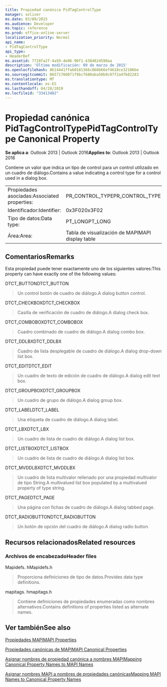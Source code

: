 ```yaml
---
title: Propiedad canónica PidTagControlType
manager: soliver
ms.date: 03/09/2015
ms.audience: Developer
ms.topic: reference
ms.prod: office-online-server
localization_priority: Normal
api_name:
- PidTagControlType
api_type:
- HeaderDef
ms.assetid: 7728fa2f-4a59-4e86-90f1-4384824598aa
description: 'Última modificación: 09 de marzo de 2015'
ms.openlocfilehash: 8614441ffa60181366c860b66ef4618ce32106be
ms.sourcegitcommit: 8657170d071f9bcf680aba50b9c07f2a4fb82283
ms.translationtype: MT
ms.contentlocale: es-ES
ms.lasthandoff: 04/28/2019
ms.locfileid: "33413482"
---
```

# <a name="pidtagcontroltype-canonical-property"></a><span data-ttu-id="e5619-103">Propiedad canónica PidTagControlType</span><span class="sxs-lookup"><span data-stu-id="e5619-103">PidTagControlType Canonical Property</span></span>

  
  
<span data-ttu-id="e5619-104">**Se aplica a**: Outlook 2013 | Outlook 2016</span><span class="sxs-lookup"><span data-stu-id="e5619-104">**Applies to**: Outlook 2013 | Outlook 2016</span></span> 
  
<span data-ttu-id="e5619-105">Contiene un valor que indica un tipo de control para un control utilizado en un cuadro de diálogo.</span><span class="sxs-lookup"><span data-stu-id="e5619-105">Contains a value indicating a control type for a control used in a dialog box.</span></span> 
  
|||
|:-----|:-----|
|<span data-ttu-id="e5619-106">Propiedades asociadas:</span><span class="sxs-lookup"><span data-stu-id="e5619-106">Associated properties:</span></span>  <br/> |<span data-ttu-id="e5619-107">PR_CONTROL_TYPE</span><span class="sxs-lookup"><span data-stu-id="e5619-107">PR_CONTROL_TYPE</span></span>  <br/> |
|<span data-ttu-id="e5619-108">Identificador:</span><span class="sxs-lookup"><span data-stu-id="e5619-108">Identifier:</span></span>  <br/> |<span data-ttu-id="e5619-109">0x3F02</span><span class="sxs-lookup"><span data-stu-id="e5619-109">0x3F02</span></span>  <br/> |
|<span data-ttu-id="e5619-110">Tipo de datos:</span><span class="sxs-lookup"><span data-stu-id="e5619-110">Data type:</span></span>  <br/> |<span data-ttu-id="e5619-111">PT_LONG</span><span class="sxs-lookup"><span data-stu-id="e5619-111">PT_LONG</span></span>  <br/> |
|<span data-ttu-id="e5619-112">Área:</span><span class="sxs-lookup"><span data-stu-id="e5619-112">Area:</span></span>  <br/> |<span data-ttu-id="e5619-113">Tabla de visualización de MAPI</span><span class="sxs-lookup"><span data-stu-id="e5619-113">MAPI display table</span></span>  <br/> |
   
## <a name="remarks"></a><span data-ttu-id="e5619-114">Comentarios</span><span class="sxs-lookup"><span data-stu-id="e5619-114">Remarks</span></span>

<span data-ttu-id="e5619-115">Esta propiedad puede tener exactamente uno de los siguientes valores:</span><span class="sxs-lookup"><span data-stu-id="e5619-115">This property can have exactly one of the following values:</span></span>
  
<span data-ttu-id="e5619-116">DTCT_BUTTON</span><span class="sxs-lookup"><span data-stu-id="e5619-116">DTCT_BUTTON</span></span> 
  
> <span data-ttu-id="e5619-117">Un control botón de cuadro de diálogo.</span><span class="sxs-lookup"><span data-stu-id="e5619-117">A dialog button control.</span></span>
    
<span data-ttu-id="e5619-118">DTCT_CHECKBOX</span><span class="sxs-lookup"><span data-stu-id="e5619-118">DTCT_CHECKBOX</span></span> 
  
> <span data-ttu-id="e5619-119">Casilla de verificación de cuadro de diálogo.</span><span class="sxs-lookup"><span data-stu-id="e5619-119">A dialog check box.</span></span>
    
<span data-ttu-id="e5619-120">DTCT_COMBOBOX</span><span class="sxs-lookup"><span data-stu-id="e5619-120">DTCT_COMBOBOX</span></span> 
  
> <span data-ttu-id="e5619-121">Cuadro combinado de cuadro de diálogo.</span><span class="sxs-lookup"><span data-stu-id="e5619-121">A dialog combo box.</span></span>
    
<span data-ttu-id="e5619-122">DTCT_DDLBX</span><span class="sxs-lookup"><span data-stu-id="e5619-122">DTCT_DDLBX</span></span> 
  
> <span data-ttu-id="e5619-123">Cuadro de lista desplegable de cuadro de diálogo.</span><span class="sxs-lookup"><span data-stu-id="e5619-123">A dialog drop-down list box.</span></span>
    
<span data-ttu-id="e5619-124">DTCT_EDIT</span><span class="sxs-lookup"><span data-stu-id="e5619-124">DTCT_EDIT</span></span> 
  
> <span data-ttu-id="e5619-125">Un cuadro de texto de edición de cuadro de diálogo.</span><span class="sxs-lookup"><span data-stu-id="e5619-125">A dialog edit text box.</span></span>
    
<span data-ttu-id="e5619-126">DTCT_GROUPBOX</span><span class="sxs-lookup"><span data-stu-id="e5619-126">DTCT_GROUPBOX</span></span> 
  
> <span data-ttu-id="e5619-127">Un cuadro de grupo de diálogo.</span><span class="sxs-lookup"><span data-stu-id="e5619-127">A dialog group box.</span></span>
    
<span data-ttu-id="e5619-128">DTCT_LABEL</span><span class="sxs-lookup"><span data-stu-id="e5619-128">DTCT_LABEL</span></span> 
  
> <span data-ttu-id="e5619-129">Una etiqueta de cuadro de diálogo.</span><span class="sxs-lookup"><span data-stu-id="e5619-129">A dialog label.</span></span>
    
<span data-ttu-id="e5619-130">DTCT_LBX</span><span class="sxs-lookup"><span data-stu-id="e5619-130">DTCT_LBX</span></span> 
  
> <span data-ttu-id="e5619-131">Un cuadro de lista de cuadro de diálogo.</span><span class="sxs-lookup"><span data-stu-id="e5619-131">A dialog list box.</span></span>
    
<span data-ttu-id="e5619-132">DTCT_LISTBOX</span><span class="sxs-lookup"><span data-stu-id="e5619-132">DTCT_LISTBOX</span></span> 
  
> <span data-ttu-id="e5619-133">Un cuadro de lista de cuadro de diálogo.</span><span class="sxs-lookup"><span data-stu-id="e5619-133">A dialog list box.</span></span>
    
<span data-ttu-id="e5619-134">DTCT_MVDDLBX</span><span class="sxs-lookup"><span data-stu-id="e5619-134">DTCT_MVDDLBX</span></span> 
  
> <span data-ttu-id="e5619-135">Un cuadro de lista multivalor rellenado por una propiedad multivalor de tipo String.</span><span class="sxs-lookup"><span data-stu-id="e5619-135">A multivalued list box populated by a multivalued property of type string.</span></span>
    
<span data-ttu-id="e5619-136">DTCT_PAGE</span><span class="sxs-lookup"><span data-stu-id="e5619-136">DTCT_PAGE</span></span> 
  
> <span data-ttu-id="e5619-137">Una página con fichas de cuadro de diálogo.</span><span class="sxs-lookup"><span data-stu-id="e5619-137">A dialog tabbed page.</span></span>
    
<span data-ttu-id="e5619-138">DTCT_RADIOBUTTON</span><span class="sxs-lookup"><span data-stu-id="e5619-138">DTCT_RADIOBUTTON</span></span> 
  
> <span data-ttu-id="e5619-139">Un botón de opción del cuadro de diálogo.</span><span class="sxs-lookup"><span data-stu-id="e5619-139">A dialog radio button.</span></span>
    
## <a name="related-resources"></a><span data-ttu-id="e5619-140">Recursos relacionados</span><span class="sxs-lookup"><span data-stu-id="e5619-140">Related resources</span></span>

### <a name="header-files"></a><span data-ttu-id="e5619-141">Archivos de encabezado</span><span class="sxs-lookup"><span data-stu-id="e5619-141">Header files</span></span>

<span data-ttu-id="e5619-142">Mapidefs. h</span><span class="sxs-lookup"><span data-stu-id="e5619-142">Mapidefs.h</span></span>
  
> <span data-ttu-id="e5619-143">Proporciona definiciones de tipo de datos.</span><span class="sxs-lookup"><span data-stu-id="e5619-143">Provides data type definitions.</span></span>
    
<span data-ttu-id="e5619-144">mapitags. h</span><span class="sxs-lookup"><span data-stu-id="e5619-144">mapitags.h</span></span>
  
> <span data-ttu-id="e5619-145">Contiene definiciones de propiedades enumeradas como nombres alternativos.</span><span class="sxs-lookup"><span data-stu-id="e5619-145">Contains definitions of properties listed as alternate names.</span></span>
    
## <a name="see-also"></a><span data-ttu-id="e5619-146">Ver también</span><span class="sxs-lookup"><span data-stu-id="e5619-146">See also</span></span>



[<span data-ttu-id="e5619-147">Propiedades MAPI</span><span class="sxs-lookup"><span data-stu-id="e5619-147">MAPI Properties</span></span>](mapi-properties.md)
  
[<span data-ttu-id="e5619-148">Propiedades canónicas de MAPI</span><span class="sxs-lookup"><span data-stu-id="e5619-148">MAPI Canonical Properties</span></span>](mapi-canonical-properties.md)
  
[<span data-ttu-id="e5619-149">Asignar nombres de propiedad canónica a nombres MAPI</span><span class="sxs-lookup"><span data-stu-id="e5619-149">Mapping Canonical Property Names to MAPI Names</span></span>](mapping-canonical-property-names-to-mapi-names.md)
  
[<span data-ttu-id="e5619-150">Asignar nombres MAPI a nombres de propiedades canónicas</span><span class="sxs-lookup"><span data-stu-id="e5619-150">Mapping MAPI Names to Canonical Property Names</span></span>](mapping-mapi-names-to-canonical-property-names.md)

